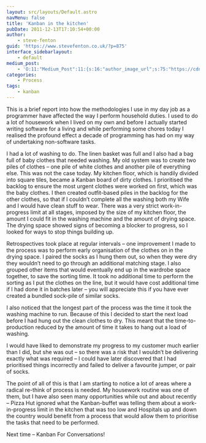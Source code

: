 ```yaml
---
layout: src/layouts/Default.astro
navMenu: false
title: 'Kanban in the kitchen'
pubDate: 2011-12-13T17:10:54+00:00
author:
    - steve-fenton
guid: 'https://www.stevefenton.co.uk/?p=875'
interface_sidebarlayout:
    - default
medium_post:
    - 'O:11:"Medium_Post":11:{s:16:"author_image_url";s:75:"https://cdn-images-1.medium.com/fit/c/400/400/1*eXkhfEuF41g5W_xnc_ydLA.jpeg";s:10:"author_url";s:38:"https://medium.com/@steve.fenton.co.uk";s:11:"byline_name";N;s:12:"byline_email";N;s:10:"cross_link";s:3:"yes";s:2:"id";s:12:"b61e07332e3c";s:21:"follower_notification";s:3:"yes";s:7:"license";s:19:"all-rights-reserved";s:14:"publication_id";s:2:"-1";s:6:"status";s:5:"draft";s:3:"url";s:51:"https://medium.com/@steve.fenton.co.uk/b61e07332e3c";}'
categories:
    - Process
tags:
    - kanban
---
```


This is a brief report into how the methodologies I use in my day job as a programmer have affected the way I perform household duties. I used to do a lot of housework when I lived on my own and before I actually started writing software for a living and while performing some chores today I realised the profound effect a decade of programming has had on my way of undertaking non-software tasks.

I had a lot of washing to do. The linen basket was full and I also had a bag full of baby clothes that needed washing. My old system was to create two piles of clothes – one pile of white clothes and another pile of everything else. This was not the case today. My kitchen floor, which is handily divided into square tiles, became a Kanban board of dirty clothes. I prioritised the backlog to ensure the most urgent clothes were worked on first, which was the baby clothes. I then created outfit-based piles in the backlog for the other clothes, so that if I couldn’t complete all the washing both my Wife and I would have clean stuff to wear. There was a very strict work-in-progress limit at all stages, imposed by the size of my kitchen floor, the amount I could fit in the washing machine and the amount of drying space. The drying space showed signs of becoming a blocker to progress, so I looked for ways to stop things building up.

Retrospectives took place at regular intervals – one improvement I made to the process was to perform early organisation of the clothes on in the drying space. I paired the socks as I hung them out, so when they were dry they wouldn’t need to go through an additional matching stage. I also grouped other items that would eventually end up in the wardrobe space together, to save the sorting time. It took no additional time to perform the sorting as I put the clothes on the line, but it would have cost additional time if I had done it in batches later – you will appreciate this if you have ever created a bundled sock-pile of similar socks.

I also noticed that the longest part of the process was the time it took the washing machine to run. Because of this I decided to start the next load before I had hung out the clean clothes to dry. This meant that the time-to-production reduced by the amount of time it takes to hang out a load of washing.

I would have liked to demonstrate my progress to my customer much earlier than I did, but she was out – so there was a risk that I wouldn’t be delivering exactly what was required – I could have later discovered that I had prioritised things incorrectly and failed to deliver a favourite jumper, or pair of socks.

The point of all of this is that I am starting to notice a lot of areas where a radical re-think of process is needed. My housework routine was one of them, but I have also seen many opportunities while out and about recently – Pizza Hut ignored what the Kanban-buffet was telling them about a work-in-progress limit in the kitchen that was too low and Hospitals up and down the country would benefit from a process that would allow them to prioritise the tasks that need to be performed.

Next time – Kanban For Conversations!